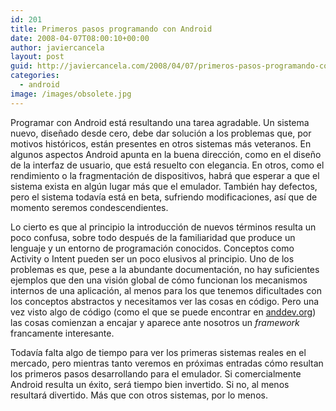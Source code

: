 ```yaml
---
id: 201
title: Primeros pasos programando con Android
date: 2008-04-07T08:00:10+00:00
author: javiercancela
layout: post
guid: http://javiercancela.com/2008/04/07/primeros-pasos-programando-con-android/
categories:
  - android
image: /images/obsolete.jpg
---
```

Programar con Android está resultando una tarea agradable. Un sistema nuevo, diseñado desde cero, debe dar solución a los problemas que, por motivos históricos, están presentes en otros sistemas más veteranos. En algunos aspectos Android apunta en la buena dirección, como en el diseño de la interfaz de usuario, que está resuelto con elegancia. En otros, como el rendimiento o la fragmentación de dispositivos, habrá que esperar a que el sistema exista en algún lugar más que el emulador. También hay defectos, pero el sistema todavía está en beta, sufriendo modificaciones, así que de momento seremos condescendientes.

Lo cierto es que al principio la introducción de nuevos términos resulta un poco confusa, sobre todo después de la familiaridad que produce un lenguaje y un entorno de programación conocidos. Conceptos como Activity o Intent pueden ser un poco elusivos al principio. Uno de los problemas es que, pese a la abundante documentación, no hay suficientes ejemplos que den una visión global de cómo funcionan los mecanismos internos de una aplicación, al menos para los que tenemos dificultades con los conceptos abstractos y necesitamos ver las cosas en código. Pero una vez visto algo de código (como el que se puede encontrar en [anddev.org](http://anddev.org "anddev")) las cosas comienzan a encajar y aparece ante nosotros un _framework_ francamente interesante.

Todavía falta algo de tiempo para ver los primeras sistemas reales en el mercado, pero mientras tanto veremos en próximas entradas cómo resultan los primeros pasos desarrollando para el emulador. Si comercialmente Android resulta un éxito, será tiempo bien invertido. Si no, al menos resultará divertido. Más que con otros sistemas, por lo menos.
